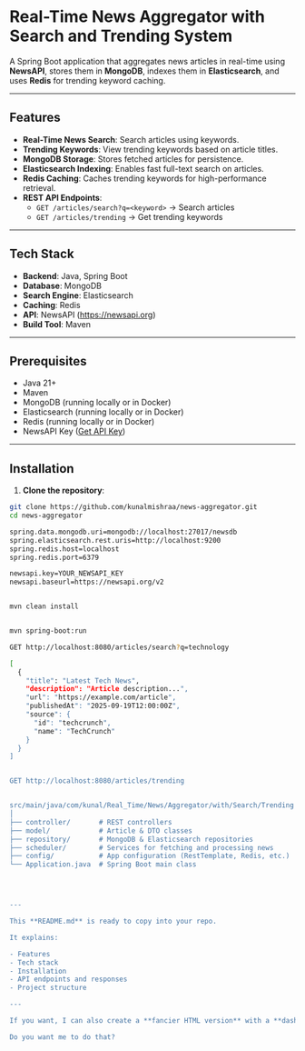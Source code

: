 # Real-Time News Aggregator with Search and Trending System

A Spring Boot application that aggregates news articles in real-time using **NewsAPI**, stores them in **MongoDB**, indexes them in **Elasticsearch**, and uses **Redis** for trending keyword caching.

---

## Features

- **Real-Time News Search**: Search articles using keywords.
- **Trending Keywords**: View trending keywords based on article titles.
- **MongoDB Storage**: Stores fetched articles for persistence.
- **Elasticsearch Indexing**: Enables fast full-text search on articles.
- **Redis Caching**: Caches trending keywords for high-performance retrieval.
- **REST API Endpoints**:
    - `GET /articles/search?q=<keyword>` → Search articles
    - `GET /articles/trending` → Get trending keywords

---

## Tech Stack

- **Backend**: Java, Spring Boot
- **Database**: MongoDB
- **Search Engine**: Elasticsearch
- **Caching**: Redis
- **API**: NewsAPI (https://newsapi.org)
- **Build Tool**: Maven

---

## Prerequisites

- Java 21+
- Maven
- MongoDB (running locally or in Docker)
- Elasticsearch (running locally or in Docker)
- Redis (running locally or in Docker)
- NewsAPI Key ([Get API Key](https://newsapi.org/register))

---

## Installation

1. **Clone the repository**:

```bash
git clone https://github.com/kunalmishraa/news-aggregator.git
cd news-aggregator

spring.data.mongodb.uri=mongodb://localhost:27017/newsdb
spring.elasticsearch.rest.uris=http://localhost:9200
spring.redis.host=localhost
spring.redis.port=6379

newsapi.key=YOUR_NEWSAPI_KEY
newsapi.baseurl=https://newsapi.org/v2


mvn clean install


mvn spring-boot:run

GET http://localhost:8080/articles/search?q=technology

[
  {
    "title": "Latest Tech News",
    "description": "Article description...",
    "url": "https://example.com/article",
    "publishedAt": "2025-09-19T12:00:00Z",
    "source": {
      "id": "techcrunch",
      "name": "TechCrunch"
    }
  }
]


GET http://localhost:8080/articles/trending


src/main/java/com/kunal/Real_Time/News/Aggregator/with/Search/Trending
│
├── controller/       # REST controllers
├── model/            # Article & DTO classes
├── repository/       # MongoDB & Elasticsearch repositories
├── scheduler/        # Services for fetching and processing news
├── config/           # App configuration (RestTemplate, Redis, etc.)
└── Application.java  # Spring Boot main class




---

This **README.md** is ready to copy into your repo.  

It explains:

- Features  
- Tech stack  
- Installation  
- API endpoints and responses  
- Project structure  

---

If you want, I can also create a **fancier HTML version** with a **dashboard screenshot and badges for MongoDB, Elasticsearch, Redis, and Java** to make it look like a professional GitHub portfolio README.  

Do you want me to do that?

